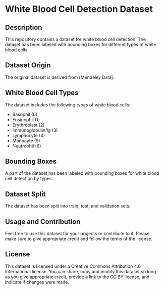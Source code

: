 # White Blood Cell Detection Dataset

## Description
This repository contains a dataset for white blood cell detection. The dataset has been labeled with bounding boxes for different types of white blood cells.

## Dataset Origin
The original dataset is derived from [Mendeley Data].

## White Blood Cell Types
The dataset includes the following types of white blood cells:
- Basophil (0)
- Eosinophil (1)
- Erythroblast (2)
- Immunoglobulin/Ig (3)
- Lymphocyte (4)
- Monocyte (5)
- Neutrophil (6)

## Bounding Boxes
A part of the dataset has been labeled with bounding boxes for white blood cell detection by types.

## Dataset Split
The dataset has been split into train, test, and validation sets.

## Usage and Contribution
Feel free to use this dataset for your projects or contribute to it. Please make sure to give appropriate credit and follow the terms of the license.

## License
This dataset is licensed under a Creative Commons Attribution 4.0 International license. You can share, copy and modify this dataset so long as you give appropriate credit, provide a link to the CC BY license, and indicate if changes were made.
